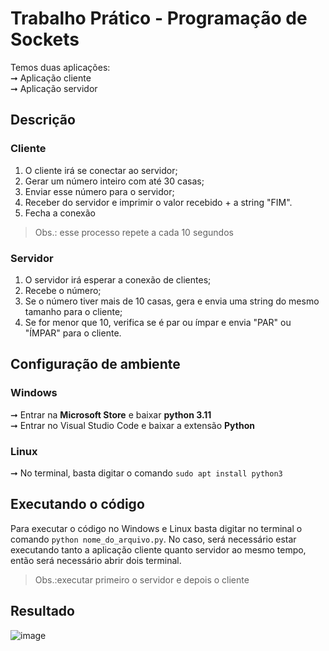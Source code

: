 # Trabalho Prático - Programação de Sockets

Temos duas aplicações: <br>
➞ Aplicação cliente <br>
➞ Aplicação servidor

## Descrição
### Cliente
1. O cliente irá se conectar ao servidor;
2. Gerar um número inteiro com até 30 casas;
3. Enviar esse número para o servidor;
4. Receber do servidor e imprimir o valor recebido + a string "FIM".
5. Fecha a conexão
> Obs.: esse processo repete a cada 10 segundos

### Servidor
1. O servidor irá esperar a conexão de clientes;
2. Recebe o número;
3. Se o número tiver mais de 10 casas, gera e envia uma string do mesmo tamanho para o cliente;
4. Se for menor que 10, verifica se é par ou ímpar e envia "PAR" ou "ÍMPAR" para o cliente.

## Configuração de ambiente
### Windows
➞ Entrar na **Microsoft Store** e baixar **python 3.11** <br>
➞ Entrar no Visual Studio Code e baixar a extensão **Python**

### Linux
➞ No terminal, basta digitar o comando
`sudo apt install python3`

## Executando o código
Para executar o código no Windows e Linux basta digitar no terminal o comando `python nome_do_arquivo.py`.
No caso, será necessário estar executando tanto a aplicação cliente quanto servidor ao mesmo tempo, então será necessário abrir dois terminal.
> Obs.:executar primeiro o servidor e depois o cliente

## Resultado
![image](https://user-images.githubusercontent.com/62766998/235376855-3ad5e65c-3f62-448c-89ce-9cb8cc92181b.png)
